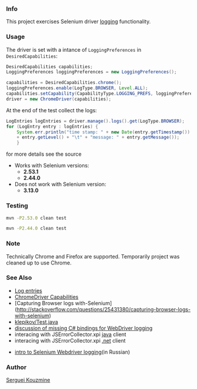 ### Info
This project exercises Selenium driver [logging](https://code.google.com/p/selenium/wiki/Logging) functionality.


### Usage

The driver is set with a intance of `LoggingPreferences` in `DesiredCapabilities`:

```java
DesiredCapabilities capabilities;
LoggingPreferences loggingPreferences = new LoggingPreferences();

capabilities = DesiredCapabilities.chrome();
loggingPreferences.enable(LogType.BROWSER, Level.ALL);
capabilities.setCapability(CapabilityType.LOGGING_PREFS, loggingPreferences);
driver = new ChromeDriver(capabilities);
```
At the end of the test collect the logs:
```java
LogEntries logEntries = driver.manage().logs().get(LogType.BROWSER);
for (LogEntry entry : logEntries) {
	System.err.println("time stamp: " + new Date(entry.getTimestamp()) + "\t" + "log level: "
	+ entry.getLevel() + "\t" + "message: " + entry.getMessage());
	}
```
for more details see the source
* Works with Selenium versions:
  - __2.53.1__
  - __2.44.0__
* Does not work with Selenium version:
  - __3.13.0__

### Testing
```sh
mvn -P2.53.0 clean test
```
```sh
mvn -P2.44.0 clean test
```
### Note
Technically Chrome and Firefox are supported. Temporarily project was cleaned up to use Chrome.

### See Also
 - [Log entries](https://logentries.com/doc/java/)
 - [ChromeDriver Capabilities ](https://sites.google.com/a/chromium.org/chromedriver/capabilities)
 - [Capturing Browser logs with-Selenium] (http://stackoverflow.com/questions/25431380/capturing-browser-logs-with-selenium)
 - [klepikov/Test.java](https://gist.github.com/klepikov/5457750)
 - [discussion of missing C# bindings for WebDriver logging](https://code.google.com/p/selenium/issues/detail?id=6832)
 - interacing with JSErrorCollector.xpi [java](https://github.com/mguillem/JSErrorCollector) client
 - interacing with JSErrorCollector.xpi [.net](https://github.com/protectedtrust/JSErrorCollector.NET) client
 * [intro to Selenium Webdriver logging](https://comaqa.gitbook.io/selenium-webdriver-lectures/selenium-webdriver.-problemnye-momenty/loggirovanie-v-selenium-webdriver)(in Russian)

### Author
[Serguei Kouzmine](kouzmine_serguei@yahoo.com)


